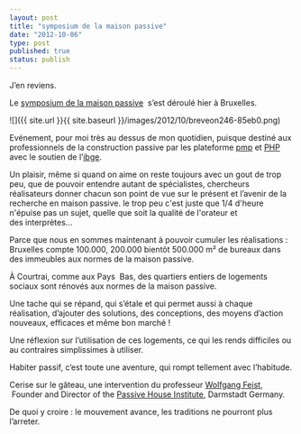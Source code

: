 ```yaml
---
layout: post
title: "symposium de la maison passive"
date: "2012-10-06"
type: post
published: true
status: publish
---
```


J’en reviens.

Le [symposium de la maison passive](http://www.maisonpassive.be/?+5-octobre-2012-Symposium+)  s’est déroulé hier à Bruxelles.

![]({{ site.url }}{{ site.baseurl }}/images/2012/10/breveon246-85eb0.png)

Evénement, pour moi très au dessus de mon quotidien, puisque destiné aux professionnels de la construction passive par les plateforme [pmp](http://www.maisonpassive.be/) et [PHP](http://www.passiefhuisplatform.be/?col=-home&lng=nl) avec le soutien de l’[ibge](http://www.bruxellesenvironnement.be/Templates/Home.aspx).

Un plaisir, même si quand on aime on reste toujours avec un gout de trop peu, que de pouvoir entendre autant de spécialistes, chercheurs réalisateurs donner chacun son point de vue sur le présent et l’avenir de la recherche en maison passive. le trop peu c'est juste que 1/4 d'heure n'épuise pas un sujet, quelle que soit la qualité de l'orateur et des interprètes...

Parce que nous en sommes maintenant à pouvoir cumuler les réalisations : Bruxelles compte 100.000, 200.000 bientôt 500.000 m² de bureaux dans des immeubles aux normes de la maison passive.

À Courtrai, comme aux Pays  Bas, des quartiers entiers de logements sociaux sont rénovés aux normes de la maison passive.

Une tache qui se répand, qui s’étale et qui permet aussi à chaque réalisation, d’ajouter des solutions, des conceptions, des moyens d’action nouveaux, efficaces et même bon marché !

Une réflexion sur l’utilisation de ces logements, ce qui les rends difficiles ou au contraires simplissimes à utiliser.

Habiter passif, c’est toute une aventure, qui rompt tellement avec l’habitude.

Cerise sur le gâteau, une intervention du professeur [Wolfgang Feist](http://fr.wikipedia.org/wiki/Habitat_passif),  Founder and Director of the [Passive House Institute](http://www.passiv.de/index_PHI.html), Darmstadt Germany.

De quoi y croire : le mouvement avance, les traditions ne pourront plus l’arreter.

